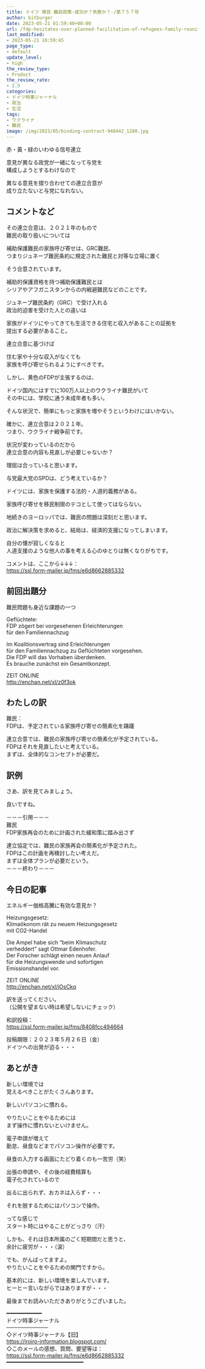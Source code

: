 ```yaml
---
title: ドイツ 移民 難民政策-成功か？失敗か？-/第７５７号
author: bitburger
date: 2023-05-21 01:59:40+00:00
url: /fdp-hesitates-over-planned-facilitation-of-refugees-family-reunification/
last_modified:
- 2023-05-21 10:59:45
page_type:
- default
update_level:
- high
the_review_type:
- Product
the_review_rate:
- 2.5
categories:
- ドイツ時事ジャーナル
- 政治
- 生活
tags:
- ウクライナ
- 難民
image: /img/2023/05/binding-contract-948442_1280.jpg
---
```

赤・黃・緑のいわゆる信号連立

意見が異なる政党が一緒になって与党を  
構成しようとするわけなので

異なる意見を摺り合わせての連立合意が  
成り立たないと与党になれない。

## コメントなど
その連立合意は、２０２１年のもので  
難民の取り扱いについては

<span class="fz-22px"><span class="bold-red"><span class="marker-under">補助保護難民の家族呼び寄せは、GRC難民、<br />つまりジュネーブ難民条約に規定された難民と対等な立場に置く</span></span></span>

そう合意されています。

補助的保護資格を持つ補助保護難民とは  
シリアやアフガニスタンからの内戦避難民などのことです。

ジュネーブ難民条約（GRC）で受け入れる  
政治的迫害を受けた人との違いは

家族がドイツにやってきても生活できる住宅と収入があることの証拠を  
提出する必要があること。

連立合意に基づけば

住む家や十分な収入がなくても  
家族を呼び寄せられるようにすべきです。

しかし、黄色のFDPが主張するのは、

ドイツ国内にはすでに100万人以上のウクライナ難民がいて  
その中には、学校に通う未成年者も多い。

そんな状況で、簡単にもっと家族を増やそうというわけにはいかない。

確かに、<span class="fz-22px"><span class="marker-under"><span class="bold-red">連立合意は２０２１年。<br />つまり、ウクライナ戦争前</span></span></span>です。

状況が変わっているのだから  
連立合意の内容も見直しが必要じゃないか？

理屈は合っていると思います。

与党最大党のSPDは、どう考えているか？

<span class="fz-22px"><span class="bold-red"><span class="marker-under">ドイツには、家族を保護する法的・人道的義務がある。</span></span></span>

家族呼び寄せを移民制限のテコとして使ってはならない。

地続きのヨーロッパでは、難民の問題は深刻だと思います。

政治に解決策を求めると、<span class="fz-22px"><span class="bold-red"><span class="marker-under">結局は、経済的支援</span></span></span>になってしまいます。

自分の懐が寂しくなると  
人道支援のような他人の事を考える心のゆとりは無くなりがちです。

コメントは、ここから↓↓↓：  
<https://ssl.form-mailer.jp/fms/e6d8662885332>

## 前回出題分
難民問題も身近な課題の一つ

Geflüchtete:  
FDP zögert bei vorgesehenen Erleichterungen  
für den Familiennachzug

Im Koalitionsvertrag sind Erleichterungen  
für den Familiennachzug zu Geflüchteten vorgesehen.  
Die FDP will das Vorhaben überdenken.  
Es brauche zunächst ein Gesamtkonzept.

ZEIT ONLINE  
<http://enchan.net/xl/z0f3ok>

## わたしの訳
難民：  
FDPは、予定されている家族呼び寄せの簡素化を躊躇

連立合意では、難民の家族呼び寄せの簡素化が予定されている。  
FDPはそれを見直したいと考えている。  
まずは、全体的なコンセプトが必要だ。

## 訳例
さあ、訳を見てみましょう。

良いですね。

－－－引用－－－  
難民  
FDP家族再会のために計画された緩和策に踏み出さず

連立協定では、難民の家族再会の簡素化が予定された。  
FDPはこの計画を再検討したい考えだ。  
まずは全体プランが必要だという。  
－－－終わり－－－

## 今日の記事
エネルギー価格高騰に有効な意見か？

Heizungsgesetz:  
Klimaökonom rät zu neuem Heizungsgesetz  
mit CO2-Handel

Die Ampel habe sich &#8220;beim Klimaschutz  
verheddert&#8221; sagt Ottmar Edenhofer.  
Der Forscher schlägt einen neuen Anlauf  
für die Heizungswende und sofortigen  
Emissionshandel vor.

ZEIT ONLINE  
<http://enchan.net/xl/jOsCkq>

訳を送ってください。  
（公開を望まない時は希望しないにチェック）

和訳投稿：  
<https://ssl.form-mailer.jp/fms/8408fcc494664>

投稿期限：２０２３年５月２６日（金）  
ドイツへの出発が迫る・・・

## あとがき
新しい環境では  
覚えるべきことがたくさんあります。

新しいパソコンに慣れる。

やりたいことをやるためには  
まず操作に慣れないといけません。

電子申請が増えて  
勤怠、昼食などまでパソコン操作が必要です。

昼食の入力する画面にたどり着くのも一苦労（笑）

出張の申請や、その後の経費精算も  
電子化されているので

出るに出られず、おカネは入らず・・・

それを脱するためにはパソコンで操作。

ってな感じで  
スタート時にはやることがどっさり（汗）

しかも、それは日本所属のごく短期間だと思うと、  
余計に疲労が・・・（涙）

でも、がんばってますよ。  
やりたいことをやるための関門ですから。

基本的には、新しい環境を楽しんでいます。  
ヒーヒー言いながらではありますが・・・

最後までお読みいただきありがとうございました。

━━━━━━━━━━━  
ドイツ時事ジャーナル  
───────────  
◇ドイツ時事ジャーナル【旧】  
<https://iroiro-information.blogspot.com/>  
◇このメールの感想、質問、要望等は：  
<https://ssl.form-mailer.jp/fms/e6d8662885332>  
━━━━━━━━━━━━━━━━━━━━━━━━